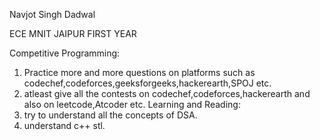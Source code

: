 Navjot Singh Dadwal

ECE MNIT JAIPUR FIRST YEAR

Competitive Programming:
 1. Practice more and more questions on platforms such as codechef,codeforces,geeksforgeeks,hackerearth,SPOJ etc.
 2. atleast give all the contests on codechef,codeforces,hackerearth and also on leetcode,Atcoder etc.
 Learning and Reading:
  1. try to understand all the concepts of DSA.
  2. understand c++ stl.
